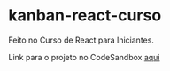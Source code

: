 # kanban-react-curso
Feito no Curso de React para Iniciantes.


Link para o projeto no CodeSandbox [aqui](https://rrmpll.csb.app/)
